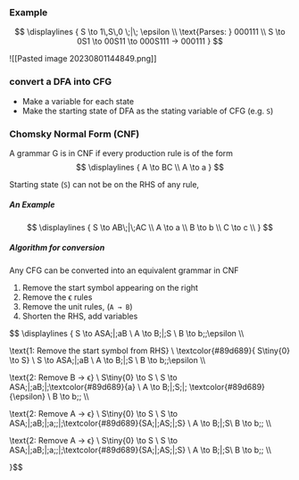### Example
$$
\displaylines {
S \to 1\,S\,0 \;|\; \epsilon
\\
\text{Parses: } 000111
\\
S \to 0S1 \to 00S11 \to 000S111 -> 000111
}
$$

![[Pasted image 20230801144849.png]]

### convert a DFA into CFG
- Make a variable for each state
- Make the starting state of DFA as the stating variable of CFG (e.g. `S`)


### Chomsky Normal Form (CNF)
A grammar G is in CNF if every production rule is of the form
$$ \displaylines {
A \to BC \\
A \to a
} $$

Starting state (`S`) can not be on the RHS of any rule,



##### An Example
$$ \displaylines {
S \to AB\;|\;AC \\
A \to a \\
B \to b \\
C \to c \\
} $$

##### Algorithm for conversion
Any CFG can be converted into an equivalent grammar in CNF

1. Remove the start symbol appearing on the right
2. Remove the ϵ rules
3. Remove the unit rules, (`A → B`)
4. Shorten the RHS, add variables

$$
\displaylines {
S \to ASA\;|\;aB \\
A \to B\;|\;S \\
B \to b\;\;\epsilon \\\\

\text{1: Remove the start symbol from RHS} \\
\textcolor{#89d689}{ S\tiny{0} \to S} \\
S \to ASA\;|\;aB \\
A \to B\;|\;S \\
B \to b\;\;\epsilon \\\\

\text{2: Remove B → ϵ} \\
S\tiny{0} \to S \\
S \to ASA\;|\;aB\;|\;\textcolor{#89d689}{a}  \\
A \to B\;|\;S\;|\; \textcolor{#89d689}{\epsilon} \\
B \to b\;\; \\\\

\text{2: Remove A → ϵ} \\
S\tiny{0} \to S \\
S \to ASA\;|\;aB\;|\;a;\;|\;\textcolor{#89d689}{SA\;|\;AS\;|\;S}  \\
A \to B\;|\;S\\
B \to b\;\; \\\\

\text{2: Remove A → ϵ} \\
S\tiny{0} \to S \\
S \to ASA\;|\;aB\;|\;a;\;|\;\textcolor{#89d689}{SA\;|\;AS\;|\;S}  \\
A \to B\;|\;S\\
B \to b\;\; \\\\

}$$